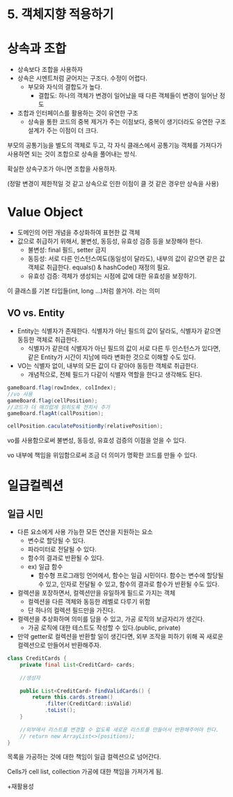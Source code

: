 # 5. 객체지향 적용하기

# 상속과 조합

- 상속보다 조합을 사용하자
- 상속은 시멘트처럼 굳어지는 구조다. 수정이 어렵다.
    - 부모와 자식의 결합도가 높다.
        - 결합도: 하나의 객체가 변경이 일어났을 때 다른 객체들이 변경이 일어난 정도
- 조합과 인터페이스를 활용하는 것이 유연한 구조
    - 상속을 통한 코드의 중복 제거가 주는 이점보다, 중복이 생기더라도 유연한 구조 설계가 주는 이점이 더 크다.

부모의 공통기능을 별도의 객체로 두고, 각 자식 클래스에서 공통기능 객체를 가져다가 사용하면 되는 것이 조합으로 상속을 풀어내는 방식.

확실한 상속구조가 아니면 조합을 사용하자.

(정말 변경이 제한적일 것 같고 상속으로 인한 이점이 클 것 같은 경우만 상속을 사용)

# Value Object

- 도메인의 어떤 개념을 추상화하여 표현한 값 객체
- 값으로 취급하기 위해서, 불변성, 동등성, 유효성 검증 등을 보장해야 한다.
    - 불변성: final 필드, setter 금지
    - 동등성: 서로 다른 인스턴스여도(동일성이 달라도), 내부의 값이 같으면 같은 값 객체로 취급한다. equals() & hashCode() 재정의 필요.
    - 유효성 검증: 객체가 생성되는 시점에 값에 대한 유효성을 보장하기.

이 클래스를 기본 타입들(int, long …)처럼 쓸거야. 라는 의미

## VO vs. Entity

- Entity는 식별자가 존재한다. 식별자가 아닌 필드의 값이 달라도, 식별자가 같으면 동등한 객체로 취급한다.
    - 식별자가 같은데 식별자가 아닌 필드의 값이 서로 다른 두 인스턴스가 있다면, 같은 Entity가 시간이 지남에 따라 변화한 것으로 이해할 수도 있다.
- VO는 식별자 없이, 내부의 모든 값이 다 같아야 동등한 객체로 취급한다.
    - 개념적으로, 전체 필드가 다같이 식별자 역할을 한다고 생각해도 된다.

```java
gameBoard.flag(rowIndex, colIndex);
//vo 사용
gameBoard.flag(cellPosition);
//코드가 더 매끄럽게 읽히도록 전치사 추가
gameBoard.flagAt(callPosition);

cellPosition.caculatePositionBy(relativePosition);
```

vo를 사용함으로써 불변성, 동등성, 유효성 검증의 이점을 얻을 수 있다.

vo 내부에 책임을 위임함으로써 조금 더 의미가 명확한 코드를 만들 수 있다.

# 일급컬렉션

## 일급 시민

- 다른 요소에게 사용 가능한 모든 연산을 지원하는 요소
    - 변수로 할당될 수 있다.
    - 파라미터로 전달될 수 있다.
    - 함수의 결과로 반환될 수 있다.
    - ex) 일급 함수
        - 함수형 프로그래밍 언어에서, 함수는 일급 시민이다. 함수는 변수에 할당될 수 있고, 인자로 전달될 수 있고, 함수의 결과로 함수가 반환될 수도 있다.
- 컬렉션을 포장하면서, 컬렉션만을 유일하게 필드로 가지는 객체
    - 컬렉션을 다른 객체와 동등한 레벨로 다루기 위함
    - 단 하나의 컬렉션 필드만을 가진다.
- 컬렉션을 추상화하며 의미를 담을 수 있고, 가공 로직의 보금자리가 생긴다.
    - 가공 로직에 대한 테스트도 작성할 수 있다.(public, private)
- 만약 getter로 컬렉션을 반환할 일이 생긴다면, 외부 조작을 피하기 위해 꼭 새로운 컬렉션으로 만들어서 반환해주자.

```java
class CreditCards {
	private final List<CreditCard> cards;
	
	//생성자
	
	public List<CreditCard> findValidCards() {
		return this.cards.stream()
			.filter(CreditCard::isValid)
			.toList();
	}
	
	//외부에서 리스트를 변경할 수 없도록 새로운 리스트를 만들어서 반환해주어야 한다.
	// return new ArrayList<>(positions);
}
```

목록을 가공하는 것에 대한 책임이 일급 컬렉션으로 넘어간다.

Cells가 cell list, collection 가공에 대한 책임을 가져가게 됨.

+재활용성
